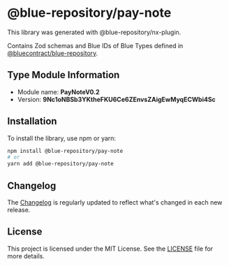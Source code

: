 # @blue-repository/pay-note

This library was generated with @blue-repository/nx-plugin.

Contains Zod schemas and Blue IDs of Blue Types defined in [@bluecontract/blue-repository](https://github.com/bluecontract/blue-repository).

## Type Module Information

- Module name: **PayNoteV0.2**
- Version: **9Nc1oNBSb3YKtheFKU6Ce6ZEnvsZAigEwMyqECWbi4Sc**

## Installation

To install the library, use npm or yarn:

```bash
npm install @blue-repository/pay-note
# or
yarn add @blue-repository/pay-note
```

## Changelog

The [Changelog](https://github.com/bluecontract/blue-repository-js/blob/main/libs/pay-note/CHANGELOG.md) is regularly updated to reflect what's changed in each new release.

## License

This project is licensed under the MIT License. See the [LICENSE](LICENSE) file for more details.
